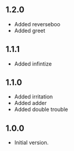 ## 1.2.0

- Added reverseboo
- Added greet

## 1.1.1

- Added infintize

## 1.1.0

- Added irritation
- Added adder
- Added double trouble

## 1.0.0

- Initial version.
